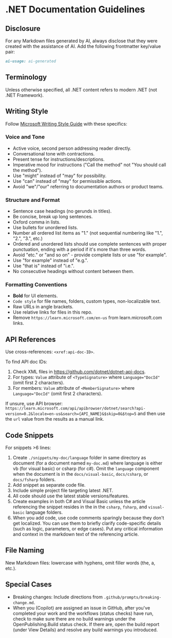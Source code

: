 # .NET Documentation Guidelines

## Disclosure

For any Markdown files generated by AI, always disclose that they were created with the assistance of AI. Add the following frontmatter key/value pair:

```markdown
ai-usage: ai-generated
```

## Terminology

Unless otherwise specified, all .NET content refers to modern .NET (not .NET Framework).

## Writing Style

Follow [Microsoft Writing Style Guide](https://learn.microsoft.com/en-us/style-guide/welcome/) with these specifics:

### Voice and Tone

- Active voice, second person addressing reader directly.
- Conversational tone with contractions.
- Present tense for instructions/descriptions.
- Imperative mood for instructions ("Call the method" not "You should call the method").
- Use "might" instead of "may" for possibility.
- Use "can" instead of "may" for permissible actions.
- Avoid "we"/"our" referring to documentation authors or product teams.

### Structure and Format

- Sentence case headings (no gerunds in titles).
- Be concise, break up long sentences.
- Oxford comma in lists.
- Use bullets for unordered lists.
- Number all ordered list items as "1." (not sequential numbering like "1.", "2.", "3.", etc.)
- Ordered and unordered lists should use complete sentences with proper punctuation, ending with a period if it's more than three words.
- Avoid "etc." or "and so on" - provide complete lists or use "for example".
- Use "for example" instead of "e.g.".
- Use "that is" instead of "i.e.".
- No consecutive headings without content between them.

### Formatting Conventions

- **Bold** for UI elements.
- `Code style` for file names, folders, custom types, non-localizable text.
- Raw URLs in angle brackets.
- Use relative links for files in this repo.
- Remove `https://learn.microsoft.com/en-us` from learn.microsoft.com links.

## API References

Use cross-references: `<xref:api-doc-ID>`.

To find API doc IDs:
1. Check XML files in https://github.com/dotnet/dotnet-api-docs.
2. For types: `Value` attribute of `<TypeSignature>` where `Language="DocId"` (omit first 2 characters).
3. For members: `Value` attribute of `<MemberSignature>` where `Language="DocId"` (omit first 2 characters).

If unsure, use API browser: `https://learn.microsoft.com/api/apibrowser/dotnet/search?api-version=0.2&locale=en-us&search={API_NAME}&$skip=0&$top=5` and then use the `url` value from the results as a manual link.

## Code Snippets

For snippets >6 lines:
1. Create `./snippets/my-doc/language` folder in same directory as document (for a document named `my-doc.md`) where language is either vb (for visual basic) or csharp (for c#). Omit the `language` component when the document is in the `docs/visual-basic`, `docs/csharp`, or `docs/fsharp` folders.
1. Add snippet as separate code file.
1. Include simple project file targeting latest .NET.
1. All code should use the latest stable versions/features.
1. Create examples in both C# and Visual Basic unless the article referencing the snippet resides in the in the `csharp`, `fsharp`, and `visual-basic` language folders.
1. When you add code, use code comments sparingly because they don't get localized. You can use them to briefly clarify code-specific details (such as logic, parameters, or edge cases). Put any critical information and context in the markdown text of the referencing article.

## File Naming

New Markdown files: lowercase with hyphens, omit filler words (the, a, etc.).

## Special Cases

- Breaking changes: Include directions from `.github/prompts/breaking-change.md`.
- When you (Copilot) are assigned an issue in GitHub, after you've completed your work and the workflows (status checks) have run, check to make sure there are no build warnings under the OpenPublishing.Build status check. If there are, open the build report (under View Details) and resolve any build warnings you introduced.
